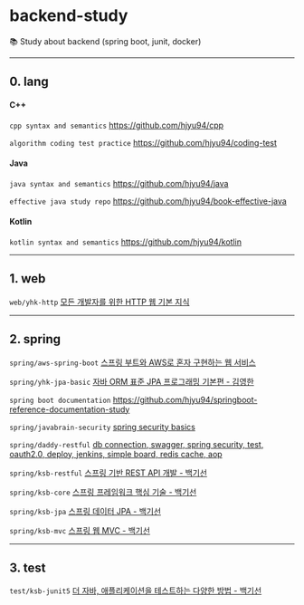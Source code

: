 # backend-study
📚 Study about backend (spring boot, junit, docker)

---

## 0. lang

#### C++ 

`cpp syntax and semantics` https://github.com/hjyu94/cpp

`algorithm coding test practice` https://github.com/hjyu94/coding-test

#### Java 

`java syntax and semantics` https://github.com/hjyu94/java

`effective java study repo` https://github.com/hjyu94/book-effective-java

#### Kotlin 

`kotlin syntax and semantics` https://github.com/hjyu94/kotlin

---

## 1. web

`web/yhk-http` [모든 개발자를 위한 HTTP 웹 기본 지식](https://inf.run/KcTH)

---

## 2. spring

`spring/aws-spring-boot` [스프링 부트와 AWS로 혼자 구현하는 웹 서비스](http://m.yes24.com/Goods/Detail/83849117)

`spring/yhk-jpa-basic` [자바 ORM 표준 JPA 프로그래밍 기본편 - 김영한](https://www.inflearn.com/course/ORM-JPA-Basic)

`spring boot documentation` https://github.com/hjyu94/springboot-reference-documentation-study

`spring/javabrain-security` [spring security basics](https://youtube.com/playlist?list=PLqq-6Pq4lTTYTEooakHchTGglSvkZAjnE)

`spring/daddy-restful` [db connection, swagger, spring security, test, oauth2.0, deploy, jenkins, simple board, redis cache, aop](https://daddyprogrammer.org/post/19/spring-boot2-start-intellij/)

`spring/ksb-restful` [스프링 기반 REST API 개발 - 백기선](https://inf.run/Pf6d)

`spring/ksb-core` [스프링 프레임워크 핵심 기술 - 백기선](https://inf.run/EiJu)

`spring/ksb-jpa` [스프링 데이터 JPA - 백기선](https://inf.run/2AUn)

`spring/ksb-mvc` [스프링 웹 MVC - 백기선](https://inf.run/135j)

---

## 3. test

`test/ksb-junit5` [더 자바, 애플리케이션을 테스트하는 다양한 방법 - 백기선](https://inf.run/qycF)


